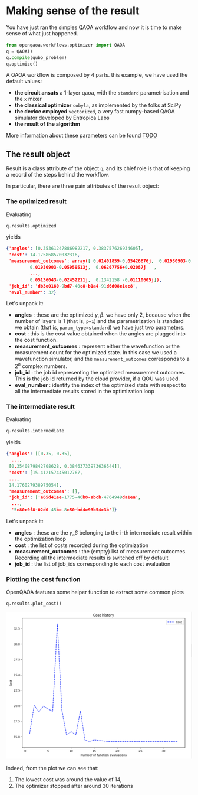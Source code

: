 # Making sense of the result

You have just ran the simples QAOA workflow and now it is time to make sense of what just happened. 

```Python
from openqaoa.workflows.optimizer import QAOA  
q = QAOA()
q.compile(qubo_problem)
q.optimize()
```

A QAOA workflow is composed by 4 parts. this example, we have used the default values:

* **the circuit ansats** a 1-layer qaoa, with the `standard` parametrisation and the `x` mixer
* **the classical optimizer** `cobyla`, as implemented by the folks at SciPy
* **the device employed** `vectorized`, a very fast numpy-based QAOA simulator developed by Entropica Labs
* **the result of the algorithm**

More information about these parameters can be found [TODO](TODO)

## The result object

Result is a class attribute of the object `q`, and its chief role is that of keeping a record of the steps behind the workflow.

In particular, there are three pain attributes of the result object:

### The optimized result

Evaluating

```Python
q.results.optimized
```

yields

```JSON
{'angles': [0.35361247886982217, 0.383757626934605],
 'cost': 14.175868570032316,
 'measurement_outcomes': array([ 0.01401859-0.05426676j,  0.01930903-0.05959513j,
         0.01930903-0.05959513j,  0.06267756+0.02087j   ,
         ...,
         0.05136043-0.02452211j,  0.1342158 -0.01110605j]),
 'job_id': 'db3e0180-9bd7-40c8-b1a4-91d6d08e1ec8',
 'eval_number': 32}
```

Let's unpack it:

* **angles** : these are the optimized ${\gamma, \beta}$. we have only 2, because when the number of layers is 1 (that is, `p=1`) and the parametrization is standard we obtain (that is, `param_type=standard`) we have just two parameters.
* **cost** :  this is the cost value obtained when the angles are plugged into the cost function.
* **measurement_outcomes** : represent either the wavefunction or the measurement count for the optimized state. In this case we used a wavefunction simulator, and the `measurement_outcomes` corresponds to a $2^n$ complex numbers. 
* **job_id** :  the job id representing the optimized measurement outcomes. This is the job id returned by the cloud provider, if a QOU was used.
* **eval_number** : identify the index of the optimized state with respect to all the intermediate results stored in the optimization loop


### The intermediate result

Evaluating

```Python
q.results.intermediate
```

yields

```JSON
{'angles': [[0.35, 0.35],
  ...,
 [0.3540879842708628, 0.38463733973636544]],
 'cost': [15.412157445012767,
 ...,
 14.176027938975054],
 'measurement_outcomes': [],
 'job_id': ['e65d41ee-1775-46b8-abcb-4764949da1ea',
  ...,
  '5c80c9f8-02d0-45be-8c50-bd4e93b54c3b']}
```

Let's unpack it:

* **angles** : these are the ${\gamma, \beta}$ belonging to the i-th intermediate result within the optimization loop
* **cost** :  the list of costs recorded during the optimization
* **measurement_outcomes** :  the (empty) list of measurement outcomes. Recording all the intermediate results is switched off by default
* **job_id** :  the list of job_ids corresponding to each cost evaluation


### Plotting the cost function

OpenQAOA features some helper function to extract some common plots 

```Python
q.results.plot_cost()
```

![PlotCost](img/plot_cost.png)

Indeed, from the plot we can see that:

1. The lowest cost was around the value of 14,
2. The optimizer stopped after around 30 iterations